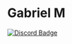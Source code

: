 # Gabriel M

[![Discord Badge](https://img.shields.io/badge/Gabriel-0?logo=discord&color=0d1117&style=flat)](https://discord.com/users/376423974080348171)

<!-- [![LinkedIn Badge](https://img.shields.io/badge/-Gabriel-555?labelColor=0d1117&logo=LinkedIn&logoColor=0a66c2&color=0d1117&style=flat-square)](https://linkedin.com/in/gabriel-martins-p) -->
